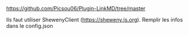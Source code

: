 https://github.com/Picsou06/Plugin-LinkMD/tree/master

Ils faut utiliser ShewenyClient (https://sheweny.js.org).
Remplir les infos dans le config.json
